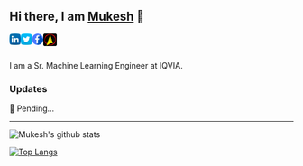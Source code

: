 ## Hi there, I am [Mukesh](https://www.mukeshmithrakumar.com/) 👋

<a href="https://www.linkedin.com/in/mukesh-mithrakumar/">
  <img align="left" alt="Mukesh | LinkedIn" width="20px" src="https://raw.githubusercontent.com/mukeshmithrakumar/mukeshmithrakumar/master/assets/linkedin.png" />
</a>

<a href="https://twitter.com/MMithrakumar">
  <img align="left" alt="Mukesh | Twitter" width="20px" src="https://raw.githubusercontent.com/mukeshmithrakumar/mukeshmithrakumar/master/assets/twitter.png" />
</a>

<a href="https://www.facebook.com/adhiraiyan/">
  <img align="left" alt="Mukesh | Facebook" width="20px" src="https://raw.githubusercontent.com/mukeshmithrakumar/mukeshmithrakumar/master/assets/facebook.png" />
</a>

<a href="https://www.adhiraiyan.org/">
  <img align="left" alt="Mukesh | Blog" width="24px" src="https://raw.githubusercontent.com/mukeshmithrakumar/mukeshmithrakumar/master/assets/adhiraiyan.png" />
</a>

<br/>
<br/>

I am a Sr. Machine Learning Engineer at IQVIA.

### Updates

🔭 Pending...

---

![Mukesh's github stats](https://github-readme-stats.vercel.app/api?username=mukeshmithrakumar&count_private=true&bg_color=45,0099ff,6633ff&title_color=fffefe&text_color=fffefe&icon_color=fffefe&show_icons=true)

[![Top Langs](https://github-readme-stats.vercel.app/api/top-langs/?username=mukeshmithrakumar&hide=jupyter%20notebook,html&layout=compact)](https://github.com/mukeshmithrakumar/github-readme-stats)
